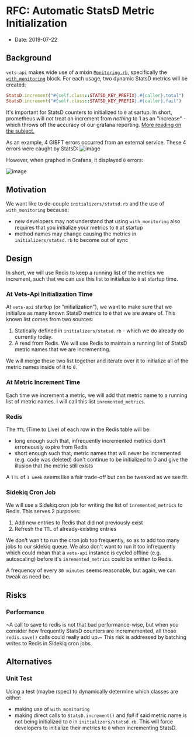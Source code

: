 # RFC: Automatic StatsD Metric Initialization

- Date: 2019-07-22

## Background
`vets-api` makes wide use of a mixin [`Monitoring.rb`](https://github.com/department-of-veterans-affairs/vets-api/blob/master/lib/common/client/concerns/monitoring.rb), specifically the [`with_monitoring`](https://github.com/department-of-veterans-affairs/vets-api/blob/master/lib/common/client/concerns/monitoring.rb#L7) block. For each usage, two dynamic StatsD metrics will be created:

```ruby
StatsD.increment("#{self.class::STATSD_KEY_PREFIX}.#{caller}.total")
StatsD.increment("#{self.class::STATSD_KEY_PREFIX}.#{caller}.fail")
```

It's important for StatsD counters to initialized to `0` at sartup. In short, prometheus will _not_ treat an increment from _nothing_ to 1 as an "increase" - which throws off the accuracy of our grafana reporting. [More reading on the subject.](https://github.com/department-of-veterans-affairs/va.gov-team/blob/master/platform/engineering/backend/sending-metrics-using-statsd.md#bonus-material-on-increment)

As an example, 4 GIBFT errors occurred from an external service. These 4 errors were caught by StatsD:
![image](https://user-images.githubusercontent.com/3077884/61728023-58c0fc00-ad42-11e9-964b-f2443530c2aa.png)

However, when graphed in Grafana, it displayed `0` errors:

![image](https://user-images.githubusercontent.com/3077884/61728074-77bf8e00-ad42-11e9-8efd-54f36eac7c1e.png)

## Motivation
We want like to de-couple `initializers/statsd.rb` and the use of `with_monitoring` because:

- new developers may not understand that using `with_monitoring` also requires that you initialize your metrics to `0` at startup
- method names may change causing the metrics in `initializers/statsd.rb` to become out of sync

## Design
In short, we will use Redis to keep a running list of the metrics we increment, such that we can use this list to initialize to `0` at startup time.

### At Vets-Api Initialization Time
At `vets-api` startup (or "initialization"), we want to make sure that we initialize as many known StatsD metrics to `0` that we are aware of. This known list comes from two sources:

1. Statically defined in `initializers/statsd.rb` - which we do already do currently today.
2. A read from Redis. We will use Redis to maintain a running list of StatsD metric names that we are incrementing.

We will merge these two list together and iterate over it to initialize all of the metric names inside of it to `0`.


### At Metric Increment Time
Each time we increment a metric, we will add that metric name to a running list of metric names. I will call this list `inremented_metrics`.

### Redis
The `TTL` (Time to Live) of each row in the Redis table will be:

- long enough such that, infrequently incremented metrics don't erroneously expire from Redis
- short enough such that, metric names that will never be incremented (e.g. code was deleted) don't continue to be initialized to 0 and give the illusion that the metric still exists

A `TTL` of `1 week` seems like a fair trade-off but can be tweaked as we see fit.

### Sidekiq Cron Job
We will use a Sidekiq cron job for writing the list of `inremented_metrics` to Redis. This serves 2 purposes:

1. Add new entries to Redis that did not previously exist
2. Refresh the `TTL` of already-existing entries

We don't wan't to run the cron job too frequently, so as to add too many jobs to our sidekiq queue. We also don't want to run it too infrequently which could mean that a `vets-api` instance is cycled offline (e.g. autoscaling) before it's `inremented_metrics` could be written to Redis.

A frequency of every `30 minutes` seems reasonable, but again, we can tweak as need be.

## Risks
### Performance
~A call to save to redis is not that bad performance-wise, but when you consider how frequently StatsD counters are incrememented, all those `redis.save()` calls could really add up.~ This risk is addressed by batching writes to Redis in Sidekiq cron jobs.


## Alternatives
### Unit Test
Using a test (maybe rspec) to dynamically determine which classes are either:
- making use of `with_monitoring`
- making direct calls to `StatsD.increment()`
and _fail_ if said metric name is not being initialized to `0` in `initializers/statsd.rb`. This will force developers to initialize their metrics to `0` when incrementing StatsD.
